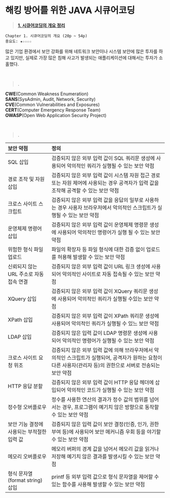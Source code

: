 # 해킹 방어를 위한 JAVA 시큐어코딩

> [**1. 시큐어코딩의 개요 정리**]()
```
Chapter 1. 시큐어코딩의 개요 (20p ~ 54p)
중요도: ★☆☆☆☆
```

많은 기업 환경에서 보안 강화를 위해 네트워크 보안이나 시스템 보안에 많은 투자를 하고 있지만, 실제로 가장 많은 침해 사고가 발생되는 애플리케이션에 대해서는 투자가 소홀했다.

<br/>

> .

**CWE**(Common Weakness Enumeration)<br/>
**SANS**(SysAdmin, Audit, Network, Security)<br/>
**CVE**(Common Vulnerabilities and Exposures)<br/>
**CERT**(Computer Emergency Response Team)<br/>
**OWASP**(Open Web Application Security Project)<br/>

<br/>

> .

|보안  약점|정의|
|:---|:---|
|SQL 삽입|검증되지 않은 외부 입력 값이 SQL 쿼리문 생성에 사용되어 악의적인 쿼리가 실행될 수 있는 보안 약점|
|경로 조작 및 자원 삽입|검증되지 않은 외부 입력 값이 시스템 자원 접근 경로 또는 자원 제어에 사용되는 경우 공격자가 입력 값을 조작해 공격할 수 있는 보안 약점|
|크로스 사이트 스크립트|검증되지 않은 외부 입력 값을 응답의 일부로 사용하는 경우 사용자 브라우저에서 악의적인 스크립트가 실행될 수 있는 보안 약점|
|운영체제 명령어 삽입|검증되지 않은 외부 입력 값이 운영체제 명령문 생성에 사용되어 악의적인 명령어가 실행 될 수 있는 보안 약점|
|위험한 형식 파일 업로드|파일의 확장자 등 파일 형식에 대한 검증 없이 업로드를 허용해 발생할 수 있는 보안 약점|
|신뢰되지 않는 URL 주소로 자동 접속 연결|검증되지 않은 외부 입력 값이 URL 링크 생성에 사용되어 악의적인 사이트로 자동 접속될 수 있는 보안 약점|
|XQuery 삽입|검증되지 않은 외부 입력 값이 XQuery 쿼리문 생성에 사용되어 악의적인 쿼리가 실행될 수있는 보안 약점|
|XPath 삽입|검증되지 않은 외부 입력 값이 XPath 쿼리문 생성에 사용되어 악의적인 쿼리가 실행될 수 있느 보안 약점|
|LDAP 삽입|검증되지 않은 입력 값이 LDAP 명령문 생성에 사용되어 악의적인 명령어가 실행될 수 있는 보안 약점|
|크로스 사이트 요청 위조|검증되지 않은 외부 입력 값에 의해 브라우저에서 악의적인 스크립트가 실행되어, 공격자가 원하는 요청이 다른 사용자(관리자 등)의 권한으로 서버로 전송되는 보안 약점|
|HTTP 응답 분할|검증되지 않은 외부 입력 값이 HTTP 응답 헤더에 삽입되어 악의적인 코드가 실행될 수 있는 보안 약점|
|정수형 오버플로우|정수를 사용한 연산의 결과가 정수 값의 범위를 넘어서는 경우, 프로그램이 예기치 않은 방향으로 동작할 수 있는 보안 약점|
|보안 기능 결정에 사용되는 부적절한 입력 값|검증되지 않은 입력 값이 보안 결정(인증, 인가, 권한 부여 등)에 사용되어 보안 메커니즘 우회 등을 야기할 수 있는 보안 약점|
|메모리 오버플로우|메모리 버퍼의 경계 값을 넘어서 메모리 값을 읽거나 저장해 예기치 않은 결과를 발생시킬 수 있는 보안 약점|
|형식 문자열(format string) 삽입|printf 등 외부 입력 값으로 형식 문자열을 제어할 수 있는 함수를 사용해 발생할 수 있는 보안 약점|